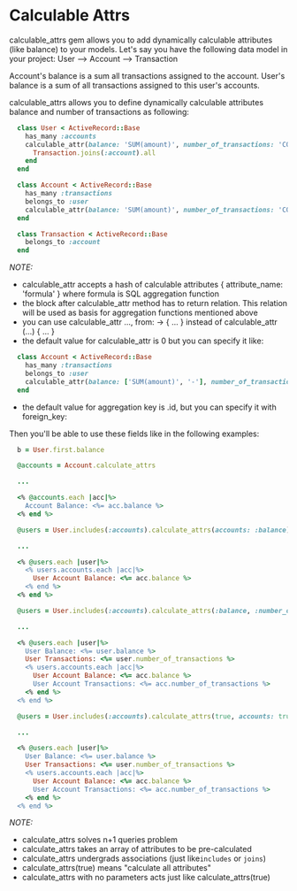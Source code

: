 # Calculable Attrs

calculable_attrs gem allows you to add dynamically calculable attributes (like balance) to your models.
Let's say you have the following data model in your project:
  User -<has many>-> Account -<has many>-> Transaction

Account's balance is a sum all transactions assigned to the account.
User's balance is a sum of all transactions assigned to this user's accounts.

calculable_attrs allows you to define dynamically calculable attributes balance and number of transactions as following:

```ruby
  class User < ActiveRecord::Base
    has_many :accounts
    calculable_attr(balance: 'SUM(amount)', number_of_transactions: 'COUNT(*)', foreign_key: 'accounts.user_id') do
      Transaction.joins(:account).all
    end
  end
```

```ruby
  class Account < ActiveRecord::Base
    has_many :transactions
    belongs_to :user
    calculable_attr(balance: 'SUM(amount)', number_of_transactions: 'COUNT(*)') { Transaction.joins(:account).all }
  end
```

```ruby
  class Transaction < ActiveRecord::Base
    belongs_to :account
  end
```

*NOTE:*
 - calculable_attr accepts a hash of calculable attributes { attribute_name: 'formula' } where formula is SQL aggregation function
 - the block after calculable_attr method has to return relation. This relation will be used as basis for aggregation functions mentioned above
 - you can use calculable_attr ..., from: -> { ... } instead of calculable_attr (...) { ... }
 - the default value for calculable_attr is 0 but you can specify it like:

  ```ruby
    class Account < ActiveRecord::Base
      has_many :transactions
      belongs_to :user
      calculable_attr(balance: ['SUM(amount)', '-'], number_of_transactions: ['COUNT(*)', nil]) { Transaction.joins(:account).all }
    end
  ```
 - the default value for aggregation key is <relation>.id, but you can specify it with foreign_key:

Then you'll be able to use these fields like in the following examples:

```ruby
  b = User.first.balance
```

```ruby
  @accounts = Account.calculate_attrs

  ...

  <% @accounts.each |acc|%>
    Account Balance: <%= acc.balance %>
  <% end %>
```


```ruby
  @users = User.includes(:accounts).calculate_attrs(accounts: :balance)

  ...

  <% @users.each |user|%>
    <% users.accounts.each |acc|%>
      User Account Balance: <%= acc.balance %>
    <% end %>
  <% end %>
```

```ruby
  @users = User.includes(:accounts).calculate_attrs(:balance, :number_of_transactions, accounts: [:balance, :number_of_transactions])

  ...

  <% @users.each |user|%>
    User Balance: <%= user.balance %>
    User Transactions: <%= user.number_of_transactions %>
    <% users.accounts.each |acc|%>
      User Account Balance: <%= acc.balance %>
      User Account Transactions: <%= acc.number_of_transactions %>
    <% end %>
  <% end %>
```

```ruby
  @users = User.includes(:accounts).calculate_attrs(true, accounts: true)

  ...

  <% @users.each |user|%>
    User Balance: <%= user.balance %>
    User Transactions: <%= user.number_of_transactions %>
    <% users.accounts.each |acc|%>
      User Account Balance: <%= acc.balance %>
      User Account Transactions: <%= acc.number_of_transactions %>
    <% end %>
  <% end %>
```

*NOTE:*
 - calculate_attrs solves n+1 queries problem
 - calculate_attrs takes an array of attributes to be pre-calculated
 - calculate_attrs undergrads associations (just like`includes` or `joins`)
 - calculate_attrs(true) means "calculate all attributes"
 - calculate_attrs with no parameters acts just like calculate_attrs(true)

